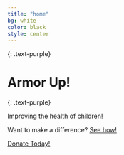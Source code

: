 ```yaml
---
title: "home"
bg: white
color: black
style: center
---
```



{: .text-purple}

<span class="fa-stack subtlecircle" style="font-size:100px; background:rgba(255,166,0,0.1)">
  <i class="fa fa-circle fa-stack-2x text-white"></i>
  <i class="fa fa-shield fa-stack-1x text-orange"></i>
</span>

# Armor Up!
{: .text-purple}


Improving the health of children!

Want to make a difference? [See how!](https://google.com)

<span id="forkongithub">
  <a href="{{ site.source_link }}" class="bg-blue">
    Donate Today!
  </a>
</span>
